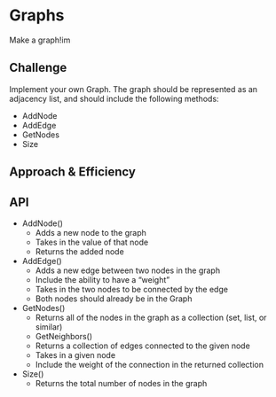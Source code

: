 # Graphs
Make a graph!im

## Challenge
Implement your own Graph. The graph should be represented as an adjacency list, and should include the following methods:
* AddNode
* AddEdge
* GetNodes
* Size

## Approach & Efficiency
<!-- What approach did you take? Why? What is the Big O space/time for this approach? -->

## API
* AddNode()
    - Adds a new node to the graph
    - Takes in the value of that node
    - Returns the added node
* AddEdge()
  - Adds a new edge between two nodes in the graph
  - Include the ability to have a “weight”
  - Takes in the two nodes to be connected by the edge
  - Both nodes should already be in the Graph
* GetNodes()
  - Returns all of the nodes in the graph as a collection (set, list, or similar)
  - GetNeighbors()
  - Returns a collection of edges connected to the given node
  - Takes in a given node
  - Include the weight of the connection in the returned collection
* Size()
  - Returns the total number of nodes in the graph